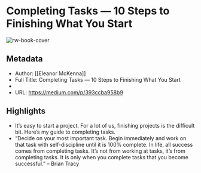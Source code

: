 # Completing Tasks — 10 Steps to Finishing What You Start

![rw-book-cover](https://readwise-assets.s3.amazonaws.com/static/images/article3.5c705a01b476.png)

## Metadata
- Author: [[Eleanor McKenna]]
- Full Title: Completing Tasks — 10 Steps to Finishing What You Start
- 
- URL: https://medium.com/p/393ccba958b9

## Highlights
- It’s easy to start a project. For a lot of us, finishing projects is the difficult bit. Here’s my guide to completing tasks.
- “Decide on your most important task. Begin immediately and work on that task with self-discipline until it is 100% complete. In life, all success comes from completing tasks. It’s not from working at tasks, it’s from completing tasks. It is only when you complete tasks that you become successful.”
  – Brian Tracy
